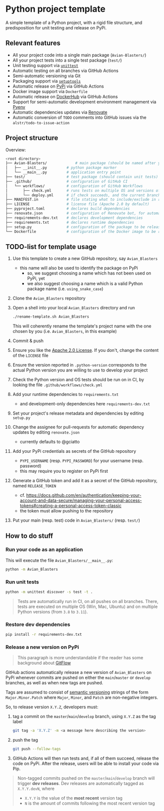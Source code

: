 # Python project template

A simple template of a Python project, with a rigid file structure, and predisposition for unit testing and release on PyPi.

## Relevant features

- All your project code into a single main package (`Avian-Blasters/`)
- All your project tests into a single test package (`test/`)
- Unit testing support via [`unittest`](https://docs.python.org/3/library/unittest.html)
- Automatic testing on all branches via GitHub Actions
- Semi-automatic versioning via Git
- Packaging support via [`setuptools`](https://setuptools.pypa.io/en/latest/setuptools.html)
- Automatic release on [PyPi](https://pypi.org/) via GitHub Actions
- Docker image support via `Dockerfile`
- Automatic release on [DockerHub](https://hub.docker.com/) via GitHub Actions
- Support for semi-automatic development environment management via [Pyenv](https://github.com/pyenv/pyenv)
- Automatic dependencies updates via [Renovate](https://docs.renovatebot.com/)
- Automatic conversion of `TODO` comments into GitHub issues via the `alstr/todo-to-issue-action`

## Project structure 

Overview:
```bash
<root directory>
├── Avian-Blasters/             # main package (should be named after your project)
│   ├── __init__.py         # python package marker
│   └── __main__.py         # application entry point
├── test/                   # test package (should contain unit tests)
├── .github/                # configuration of GitHub CI
│   └── workflows/          # configuration of GitHub Workflows
│       ├── check.yml       # runs tests on multiple OS and versions of Python
│       └── deploy.yml      # if check succeeds, and the current branch is one of {main, master}, triggers automatic releas on PyPi
├── MANIFEST.in             # file stating what to include/exclude in releases 
├── LICENSE                 # license file (Apache 2.0 by default)
├── pyproject.toml          # declares build dependencies
├── renovate.json           # configuration of Renovate bot, for automatic dependency updates
├── requirements-dev.txt    # declares development dependencies
├── requirements.txt        # declares runtime dependencies
├── setup.py                # configuration of the package to be released on Pypi
└── Dockerfile              # configuration of the Docker image to be realsed on Dockerhub
```

## TODO-list for template usage

1. Use this template to create a new GitHub repository, say `Avian_Blasters`
    - this name will also be used to identify the package on PyPi
        + so, we suggest choosing a name which has not been used on PyPi, yet
        + we also suggest choosing a name which is a valid Python package name (i.e. `using_snake_case`)

2. Clone the `Avian_Blasters` repository

3. Open a shell into your local `Avian_Blasters` directory and run 
    ```bash
    ./rename-template.sh Avian_Blasters
    ``` 
    
    This will coherently rename the template's project name with the one chosen by you (i.e. `Avian_Blasters`, in this example)

4. Commit & push

5. Ensure you like the [Apache 2.0 License](https://www.apache.org/licenses/LICENSE-2.0.html). If you don't, change the content of the `LICENSE` file

6. Ensure the version reported in `.python-version` corresponds to the actual Python version you are willing to use to develop your project

7. Check the Python version and OS tests should be run on in CI, by looking the file `.github/workflows/check.yml`

8. Add your runtime dependencies to `requirements.txt`
    + and development-only dependencies here `requirements-dev.txt`

9. Set your project's release metadata and dependencies by editing `setup.py`

10. Change the assignee for pull-requests for automatic dependency updates by editing `renovate.json`
    + currently defaults to @gciatto

11. Add your PyPi credentials as secrets of the GitHub repository 
    - `PYPI_USERNAME` (resp. `PYPI_PASSWORD`) for your username (resp. password)
    - this may require you to register on PyPi first

12. Generate a GitHub token and add it as a secret of the GitHub repository, named `RELEASE_TOKEN`
    - cf. <https://docs.github.com/en/authentication/keeping-your-account-and-data-secure/managing-your-personal-access-tokens#creating-a-personal-access-token-classic>
    - the token must allow pushing to the repository

13. Put your main (resp. test) code in `Avian_Blasters/` (resp. `test/`)

## How to do stuff

### Run your code as an application

This will execute the file `Avian_Blasters/__main__.py`:
```bash
python -m Avian_Blasters 
```

### Run unit tests

```bash
python -m unittest discover -s test -t .
```

> Tests are automatically run in CI, on all pushes on all branches.
> There, tests are executed on multiple OS (Win, Mac, Ubuntu) and on multiple Python versions (from `3.8` to `3.11`).

### Restore dev dependencies

```bash
pip install -r requirements-dev.txt
```

### Release a new version on PyPi

> This paragraph is more understandable if the reader has some background about [GitFlow](https://www.atlassian.com/git/tutorials/comparing-workflows/gitflow-workflow)

GitHub actions automatically release a new version of `Avian_Blasters` on PyPi whenever commits are pushed on either the `main`/`master` or `develop` branches, as well as when new tags are pushed.

Tags are assumed to consist of [semantic versioning](https://semver.org/) strings of the form `Major.Minor.Patch` where `Major`, `Minor`, and `Patch` are non-negative integers.

So, to release version `X.Y.Z`, developers must:

1. tag a commit on the `master`/`main`/`develop` branch, using `X.Y.Z` as the tag label
    ```bash
    git tag -a 'X.Y.Z' -m <a message here describing the version>
    ```

2. push the tag
    ```bash
    git push --follow-tags
    ```

3. GitHub Actions will then run tests and, if all of them succeed, release the code on PyPi.
After the release, users will be able to install your code via Pip.

> Non-tagged commits pushed on the `master`/`main`/`develop` branch will trigger __dev releases__.
> Dev releases are automatically tagged as `X.Y.Y.devN`, where
> - `X.Y.Y` is the value of the __most recent__ version tag
> - `N` is the amount of commits following the most recent version tag 
